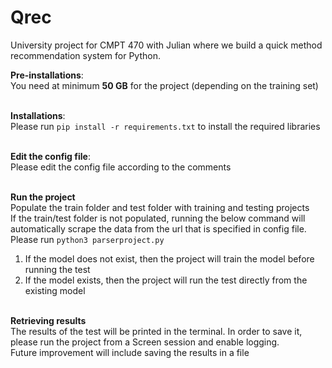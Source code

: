 # Qrec
University project for CMPT 470 with Julian where we build a quick method recommendation system for Python.<br />

**Pre-installations**:<br />
You need at minimum **50 GB** for the project (depending on the training set)<br /><br />

**Installations**:<br />
Please run ```pip install -r requirements.txt``` to install the required libraries<br /><br />

**Edit the config file**:<br />
Please edit the config file according to the comments<br /><br />

**Run the project**<br />
Populate the train folder and test folder with training and testing projects<br />
If the train/test folder is not populated, running the below command will automatically scrape the data from the url that is specified in config file.<br />
Please run ```python3 parserproject.py```<br />

1. If the model does not exist, then the project will train the model before running the test<br />
2. If the model exists, then the project will run the test directly from the existing model<br /><br />

**Retrieving results**<br />
The results of the test will be printed in the terminal. In order to save it, please run the project from a Screen session and enable logging.<br />
Future improvement will include saving the results in a file<br />
